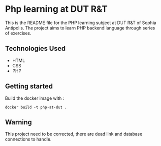 # Php learning at DUT R&T

This is the README file for the PHP learning subject at DUT R&T of Sophia Antipolis. The project aims to learn PHP backend language through series of exercises.

## Technologies Used

- HTML
- CSS
- PHP

## Getting started

Build the docker image with :

``` 
docker build -t php-at-dut .
```

## Warning

This project need to be corrected, there are dead link and database connections to handle.